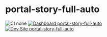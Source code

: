 # portal-story-full-auto

![CI none](https://img.shields.io/badge/ci-none-orange.svg)
[![Dashboard portal-story-full-auto](https://img.shields.io/badge/dashboard-portal_story_full_auto-yellow.svg)](https://dashboard.pantheon.io/sites/c6982c50-4ab6-43b7-a673-55456a97e74e#dev/code)
[![Dev Site portal-story-full-auto](https://img.shields.io/badge/site-portal_story_full_auto-blue.svg)](http://dev-portal-story-full-auto.pantheonsite.io/)
